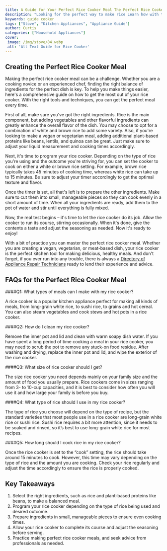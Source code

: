 ```yaml
---
title: A Guide for Your Perfect Rice Cooker Meal The Perfect Rice Cooker Guide
description: "Looking for the perfect way to make rice Learn how with this guide on Rice Cooker meals Find advice and tips on the ingredients preparation and serving your rice"
keywords: guide cooker
tags: ["Stove", "Kitchen Appliances", "Appliance Guide"]
author: Curtis
categories: ["Household Appliances"]
cover: 
 image: /img/stove/84.webp
 alt: 'Alt Text Guide for Rice Cooker'
---
```

## Creating the Perfect Rice Cooker Meal

Making the perfect rice cooker meal can be a challenge. Whether you are a cooking novice or an experienced chef, finding the right balance of ingredients for the perfect dish is key. To help you make things easier, here's a comprehensive guide on how to get the most out of your rice cooker. With the right tools and techniques, you can get the perfect meal every time.

First of all, make sure you've got the right ingredients. Rice is the main component, but adding vegetables and other flavorful ingredients can greatly enhance the overall flavor of the dish. You may choose to opt for a combination of white and brown rice to add some variety. Also, if you're looking to make a vegan or vegetarian meal, adding additional plant-based proteins like beans, lentils, and quinoa can be great. Just make sure to adjust your liquid measurement and cooking times accordingly.

Next, it's time to program your rice cooker. Depending on the type of rice you're using and the outcome you're striving for, you can set the cooker to cook on either a white or brown rice setting. For example, brown rice typically takes 45 minutes of cooking time, whereas white rice can take up to 15 minutes. Be sure to adjust your timer accordingly to get the optimal texture and flavor. 

Once the timer is set, all that's left is to prepare the other ingredients. Make sure to cut them into small, manageable pieces so they can cook evenly in a short amount of time. When all your ingredients are ready, add them to the pot of water and stir until everything is fully mixed.

Now, the real test begins – it's time to let the rice cooker do its job. Allow the cooker to run its course, stirring occasionally. When it's done, give the contents a taste and adjust the seasoning as needed. Now it's ready to enjoy!

With a bit of practice you can master the perfect rice cooker meal. Whether you are creating a vegan, vegetarian, or meat-based dish, your rice cooker is the perfect kitchen tool for making delicious, healthy meals. And don't forget, if you ever run into any trouble, there is always a [Directory of Appliance Repair Technicians](./pages/appliance-repair-technicians) ready to lend their experience and advice.

## FAQs for the Perfect Rice Cooker Meal

####Q1: What types of meals can I make with my rice cooker?

A rice cooker is a popular kitchen appliance perfect for making all kinds of meals, from long-grain white rice, to sushi rice, to grains and hot cereal. You can also steam vegetables and cook stews and hot pots in a rice cooker. 

####Q2: How do I clean my rice cooker?

Remove the inner pot and lid and clean with warm soapy dish water. If you have spent a long period of time cooking a meal in your rice cooker, you may need to scrub the pot to remove any stuck-on food residue. After washing and drying, replace the inner pot and lid, and wipe the exterior of the rice cooker.

####Q3: What size of rice cooker should I get?

The size rice cooker you need depends mainly on your family size and the amount of food you usually prepare. Rice cookers come in sizes ranging from 3- to 10-cup capacities, and it is best to consider how often you will use it and how large your family is before you buy.

####Q4: What type of rice should I use in my rice cooker?

The type of rice you choose will depend on the type of recipe, but the standard varieties that most people use in a rice cooker are long-grain white rice or sushi rice. Sushi rice requires a bit more attention, since it needs to be soaked and rinsed, so it’s best to use long-grain white rice for most recipes.

####Q5: How long should I cook rice in my rice cooker?

Once the rice cooker is set to the “cook” setting, the rice should take around 15 minutes to cook. However, this time may vary depending on the type of rice and the amount you are cooking. Check your rice regularly and adjust the time accordingly to ensure the rice is properly cooked.

## Key Takeaways 
1. Select the right ingredients, such as rice and plant-based proteins like beans, to make a balanced meal. 
2. Program your rice cooker depending on the type of rice being used and desired outcome. 
3. Prepare ingredients in small, manageable pieces to ensure even cooking times. 
4. Allow your rice cooker to complete its course and adjust the seasoning before serving. 
5. Practice making perfect rice cooker meals, and seek advice from professionals as needed.
